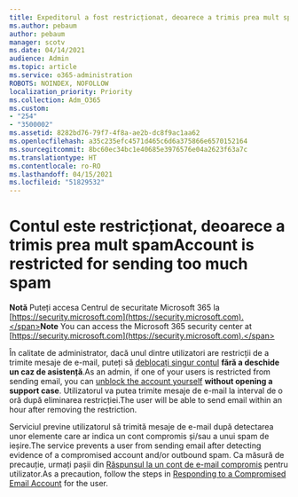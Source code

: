 ```yaml
---
title: Expeditorul a fost restricționat, deoarece a trimis prea mult spam
ms.author: pebaum
author: pebaum
manager: scotv
ms.date: 04/14/2021
audience: Admin
ms.topic: article
ms.service: o365-administration
ROBOTS: NOINDEX, NOFOLLOW
localization_priority: Priority
ms.collection: Adm_O365
ms.custom:
- "254"
- "3500002"
ms.assetid: 8282bd76-79f7-4f8a-ae2b-dc8f9ac1aa62
ms.openlocfilehash: a35c235efc4571d465c6d6a375866e6570152164
ms.sourcegitcommit: 8bc60ec34bc1e40685e3976576e04a2623f63a7c
ms.translationtype: HT
ms.contentlocale: ro-RO
ms.lasthandoff: 04/15/2021
ms.locfileid: "51829532"
---
```

# <a name="account-is-restricted-for-sending-too-much-spam"></a><span data-ttu-id="7d379-102">Contul este restricționat, deoarece a trimis prea mult spam</span><span class="sxs-lookup"><span data-stu-id="7d379-102">Account is restricted for sending too much spam</span></span>

<span data-ttu-id="7d379-103">**Notă** Puteți accesa Centrul de securitate Microsoft 365 la [https://security.microsoft.com](https://security.microsoft.com).</span><span class="sxs-lookup"><span data-stu-id="7d379-103">**Note** You can access the Microsoft 365 security center at [https://security.microsoft.com](https://security.microsoft.com).</span></span>

<span data-ttu-id="7d379-104">În calitate de administrator, dacă unul dintre utilizatori are restricții de a trimite mesaje de e-mail, puteți să [deblocați singur contul](https://security.microsoft.com/?hash=/restrictedusers) **fără a deschide un caz de asistență**.</span><span class="sxs-lookup"><span data-stu-id="7d379-104">As an admin, if one of your users is restricted from sending email, you can [unblock the account yourself](https://security.microsoft.com/?hash=/restrictedusers) **without opening a support case**.</span></span> <span data-ttu-id="7d379-105">Utilizatorul va putea trimite mesaje de e-mail la interval de o oră după eliminarea restricției.</span><span class="sxs-lookup"><span data-stu-id="7d379-105">The user will be able to send email within an hour after removing the restriction.</span></span>

<span data-ttu-id="7d379-106">Serviciul previne utilizatorul să trimită mesaje de e-mail după detectarea unor elemente care ar indica un cont compromis și/sau a unui spam de ieșire.</span><span class="sxs-lookup"><span data-stu-id="7d379-106">The service prevents a user from sending email after detecting evidence of a compromised account and/or outbound spam.</span></span> <span data-ttu-id="7d379-107">Ca măsură de precauție, urmați pașii din [Răspunsul la un cont de e-mail compromis](https://docs.microsoft.com/microsoft-365/security/office-365-security/responding-to-a-compromised-email-account) pentru utilizator.</span><span class="sxs-lookup"><span data-stu-id="7d379-107">As a precaution, follow the steps in [Responding to a Compromised Email Account](https://docs.microsoft.com/microsoft-365/security/office-365-security/responding-to-a-compromised-email-account) for the user.</span></span>
